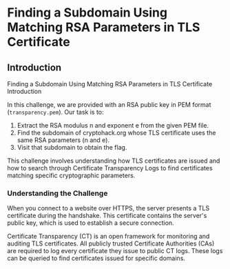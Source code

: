 # Finding a Subdomain Using Matching RSA Parameters in TLS Certificate

## Introduction

Finding a Subdomain Using Matching RSA Parameters in TLS Certificate
Introduction

In this challenge, we are provided with an RSA public key in PEM format (`transparency.pem`). Our task is to:

1. Extract the RSA modulus n and exponent e from the given PEM file.
2. Find the subdomain of cryptohack.org whose TLS certificate uses the same RSA parameters (n and e).
3. Visit that subdomain to obtain the flag.

This challenge involves understanding how TLS certificates are issued and how to search through Certificate Transparency Logs to find certificates matching specific cryptographic parameters. 

### Understanding the Challenge
When you connect to a website over HTTPS, the server presents a TLS certificate during the handshake. This certificate contains the server's public key, which is used to establish a secure connection.

Certificate Transparency (CT) is an open framework for monitoring and auditing TLS certificates. All publicly trusted Certificate Authorities (CAs) are required to log every certificate they issue to public CT logs. These logs can be queried to find certificates issued for specific domains.




